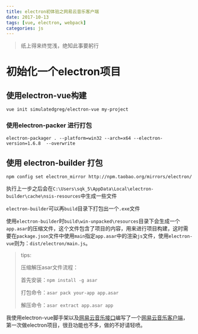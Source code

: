 ```yaml
---
title: electron初体验之网易云音乐客户端
date: 2017-10-13
tags: [vue, electron, webpack]
categories: js
---
```

> 纸上得来终觉浅，绝知此事要躬行

# 初始化一个electron项目

<!-- more -->
## 使用electron-vue构建

```
vue init simulatedgreg/electron-vue my-project
```

### 使用electron-packer 进行打包

```
electron-packager . --platform=win32 --arch=x64 --electron-version=1.6.8  --overwrite
```


## 使用 electron-builder 打包
```
npm config set electron_mirror http://npm.taobao.org/mirrors/electron/
```

执行上一步之后会在`C:\Users\sqk_5\AppData\Local\electron-builder\cache\nsis-resources`中生成一些文件

`electron-builder`可以再`build`目录下打包出一个`.exe`文件


使用`electron-builder`时`build\win-unpacked\resources`目录下会生成一个`app.asar`的压缩文件，这个文件包含了项目的内容，用来进行项目构建，这时需要在`package.json`文件中使用`main`指定`app.asar`中的渲染`js`文件，使用`electron-vue`则为：`dist/electron/main.js`。

> tips:
>
> 压缩解压asar文件流程：
>
> 首先安装：`npm install -g asar`
>
> 打包命令：`asar pack your-app app.asar`
>
> 解压命令：`asar extract app.asar app`

我使用electron-vue脚手架以及[网易云音乐接口](https://github.com/Binaryify/NeteaseCloudMusicApi)编写了一个[网易云音乐客户端](https://github.com/lfy55/NeteaseCloudMusic)，第一次做electron项目，很丑功能也不多，做的不好请轻喷。
